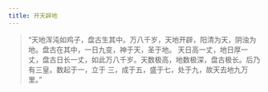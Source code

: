 ```yaml
---
title: 开天辟地
---
```

> “天地浑沌如鸡子，盘古生其中。万八千岁，天地开辟，阳清为天，阴浊为地。盘古在其中，一日九变，神于天，圣于地。
天日高一丈，地日厚一丈，盘古日长一丈，如此万八千岁。天数极高，地数极深，盘古极长。后乃有三皇。数起于一，立于
三，成于五，盛于七，处于九，故天去地九万里。”